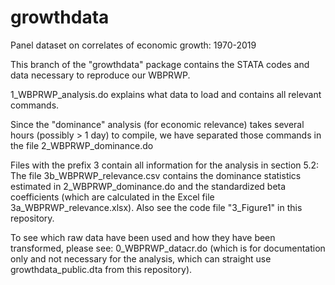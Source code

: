 # growthdata
Panel dataset on correlates of economic growth: 1970-2019

This branch of the "growthdata" package contains the STATA codes and data necessary to reproduce our WBPRWP.

1_WBPRWP_analysis.do explains what data to load and contains all relevant commands.

Since the "dominance" analysis (for economic relevance) takes several hours (possibly > 1 day) to compile, we have separated those commands in the file 2_WBPRWP_dominance.do

Files with the prefix 3 contain all information for the analysis in section 5.2: The file 3b_WBPRWP_relevance.csv contains the dominance statistics estimated in 2_WBPRWP_dominance.do and the standardized beta coefficients (which are calculated in the Excel file 3a_WBPRWP_relevance.xlsx). Also see the code file "3_Figure1" in this repository.

To see which raw data have been used and how they have been transformed, please see: 0_WBPRWP_datacr.do (which is for documentation only and not necessary for the analysis, which can straight use growthdata_public.dta from this repository).
